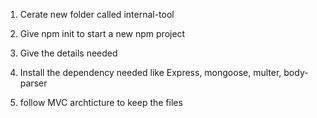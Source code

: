 1. Cerate new folder called internal-tool

2. Give npm init to start a new npm project

3. Give the details needed

4. Install the dependency needed like Express, mongoose, multer, body-parser

5. follow MVC archticture to keep the files